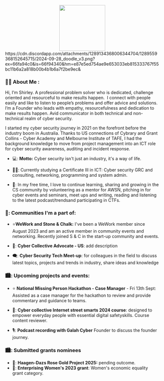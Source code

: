 <div id="header" align="center">
  <img src="https://cdn.discordapp.com/attachments/1289134368006344704/1289559368152645715/2024-09-28_doodle_v3.png?ex=66fa94c0&is=66f94340&hm=e87e5ed754ae9e653033eb815333767f55bc11b6a2a818b00b4b1b6a7f2be9ec&" width= "150" />
</div>
https://cdn.discordapp.com/attachments/1289134368006344704/1289559368152645715/2024-09-28_doodle_v3.png?ex=66fa94c0&is=66f94340&hm=e87e5ed754ae9e653033eb815333767f55bc11b6a2a818b00b4b1b6a7f2be9ec&

### :woman_technologist: About Me :
Hi, I’m Shirley.
A professional problem solver who is dedicated, challenge oriented and resourceful to make results happen. 
I connect with people easily and like to listen to people’s problems and offer advice and solutions. 
I’m a Founder who leads with empathy, resourcefulness and dedication to make results happen. Avid communicator in both technical and non-technical realm of cyber security.

I started my cyber security journey in 2021 on the forefront before the industry boom in Australia. Thanks to US connections of Cybrary and Grant Collins - Cyber Academy and Melbourne Institute of TAFE, I had the background knowledge to move from project management into an ICT role for cyber security awareness, auditing and incident response.

- 💻: **Motto:** Cyber security isn't just an industry, it's a way of life.

- 👩‍🎓: Currently studying a Certificate III in ICT: Cyber security GRC and consulting, networking, programming and system admin.

- 🫡: In my free time, I love to continue learning, sharing and growing in the CS community by volunteering as a mentor for AWSN, pitching in for cyber events and seminars, meet ups and writing, reading and listening to the latest podcast/trendsand participating in CTFs.


### 💬: Communities I'm a part of:

- :star:**WeWork and Stone & Chalk:** I've been a WeWork member since August 2023 and am an active member in community events and networking. Recently joined S & C in the start-up community and events.

- 🌃: **Cyber Collective Advocate - US**: add description

- 🗨️: **Cyber Security Tech Meet-up**: for colleagues in the field to discuss latest topics, projects and trends in industry, share ideas and knowledge

 ### 🏙️: Upcoming projects and events:

- :star: **National Missing Person Hackathon - Case Manager** - Fri 13th Sept: Assisted as a case manager for the hackathon to review and provide commentary and guidance to teams.

- 🌃: **Cyber collective Internet street smarts 2024 course**: designed to empower everyday people with essential digital safetyskills. Course content reviewer.

- 🎙️: **Podcast recording with Galah Cyber** Founder to discuss the founder journey.

### 🏙️: Submitted grants nominees 

- 🌹: **Haagen-Dazs Rose Gold Project 2025:** pending outcome.
- 🌠: **Enterprising Women's 2023 grant**: Women's economic equality grant category. 

  
